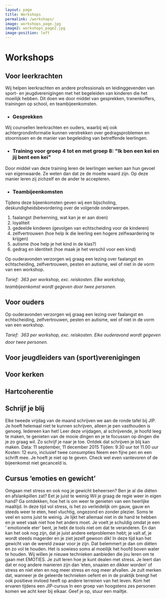 ```yaml
---
layout: page
title: Workshops
permalink: /workshops/
image: workshops_page.jpg
image2: workshops_page2.jpg
image-position: left
---
```


# Workshops

## Voor leerkrachten

Wij helpen leerkrachten en andere professionals en leidinggevenden van sport- en jeugdverenigingen met het begeleiden van kinderen die het moeilijk hebben. Dit doen we door middel van gesprekken, tranenkoffers, trainingen op school, en teambijeenkomsten.

* ### Gesprekken


Wij counsellen leerkrachten en ouders, waarbij wij ook achtergrondinformatie kunnen verstrekken over gedragsproblemen en stoornissen en de manier van begeleiding van betreffende leerlingen.

* ### Training voor groep 4 tot en met groep 8: "Ik ben een kei en jij bent een kei"


Door middel van deze training leren de leerlingen werken aan hun gevoel van eigenwaarde. Ze weten dan dat ze de moeite waard zijn. Op deze manier leren zij zichzelf en de ander te accepteren. 

* ### Teambijeenkomsten


Tijdens deze bijeenkomsten geven wij een bijscholing, deskundigheidsbevordering over de volgende onderwerpen.

1. faalangst (herkenning, wat kan je er aan doen)
2. loyaliteit 
3. gedeelde kinderen (gevolgen van echtscheiding voor de kinderen)
4. zelfvertrouwen (hoe help ik die leerling een hogere zelfwaardering te krijgen)
5. autisme (hoe help je het kind in de klas?)
6. gedrag en identiteit (hoe maak je het verschil voor een kind)


Op ouderavonden verzorgen wij graag een lezing over faalangst en echtscheiding, zelfvertrouwen, pesten en autisme, wel of niet in de vorm van een workshop.

*Tarief:  363 per workshop, exc. reiskosten. Elke workshop, teambijeenkomst wordt gegeven door twee personen.*

## Voor ouders

Op ouderavonden verzorgen wij graag een lezing over faalangst en echtscheiding, zelfvertrouwen, pesten en autisme, wel of niet in de vorm van een workshop.

*Tarief:  363 per workshop, exc. reiskosten. Elke ouderavond wordt gegeven door twee personen.*

##  

## Voor jeugdleiders van (sport)verenigingen

## Voor kerken

## Hartcoherentie

## Schrijf je blij

Elke tweede vrijdag van de maand schrijven we aan de ronde tafel bij JIP. Je hoeft helemaal niet te kunnen schrijven, alleen je pen vasthouden is genoeg. Iedereen kan het! Leer deze vrijdagen, al schrijvende, je hoofd leeg te maken, te genieten van de mooie dingen en je te focussen op dingen die je zo graag wil. Zo schrijf je naar je toe. Ontdek dat schrijven je blij kan maken. Data: 11 september, 11 december 2015 Tijden: 9.30 uur tot 11.00 uur Kosten: 12 euro, inclusief twee consumpties
Neem een fijne pen en een schrift mee. Je hoeft je niet op te geven. Check wel even vantevoren of de bijeenkomst niet gecanceld is.

## Cursus ‘emoties en gewicht’

Omgaan met stress en ook nog je gewicht beheersen? Ben je al die di&euml;ten en afslankpillen zat? Eet je juist te weinig Wil je graag de regie weer in eigen hand? Ga ontdekken, hoe het is om weer te genieten van een heerlijke maaltijd. In deze tijd vol stress, is het zo verleidelijk om gauw, gauw en steeds weer te eten, heel vluchtig, ongezond en zonder plezier. Soms te veel en soms juist te weinig. Je lijkt het allemaal niet in de hand te hebben en je weet vaak niet hoe het anders moet. Je voelt je schuldig omdat je een ‘ emotionele eter’ bent, je hebt de tools niet om dat te veranderen. En dan kan het ook nog zijn, dat je juist andere eetproblemen hebt; je valt af, je wordt steeds magerder en je ziet jezelf gewoon dik! In deze tijd kan het gewicht van de wereld zwaar voor je zijn. Dat belemmert je dan om di&euml;ten en zo vol te houden. Het is sowieso soms al moeilijk het hoofd boven water te houden. Wij willen je nieuwe technieken aanbieden die jou leren om te gaan met EMOTIES. Je zult leren hoe je kunt dealen met stress. Je leert dan dat er nog andere manieren zijn dan ‘eten, snaaien en dikker worden’ of stress en niet eten en nog meer stress en nog meer afvallen. Je zult merken dat, wanneer je de geleerde technieken oefent en in de praktijk brengt het ook positieve invloed heeft op andere terreinen van het leven. Kom het ervaren tijdens een JIP-cursus In een groep van hoogstens zes personen komen we acht keer bij elkaar. Geef je op, stuur een mailtje.